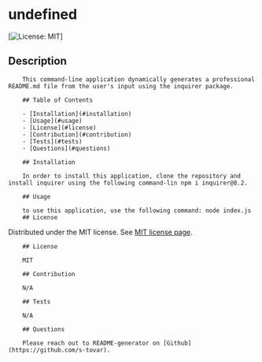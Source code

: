 # undefined
  [![License: MIT](https://img.shields.io/badge/License-MIT-yellow.svg)]
  ## Description 

        This command-line application dynamically generates a professional README.md file from the user's input using the inquirer package. 

        ## Table of Contents 

        - [Installation](#installation)
        - [Usage](#usage)
        - [License](#license)
        - [Contribution](#contribution)
        - [Tests](#tests)
        - [Questions](#questions)

        ## Installation 

        In order to install this application, clone the repository and install inquirer using the following command-lin npm i inquirer@8.2.

        ## Usage 

        to use this application, use the following command: node index.js
        ## License 
  
  Distributed under the MIT license. See [MIT license page](https://choosealicense.com/licenses/mit/).

        ## License

        MIT

        ## Contribution 

        N/A

        ## Tests 

        N/A

        ## Questions 

        Please reach out to README-generator on [Github](https://github.com/s-tovar).

